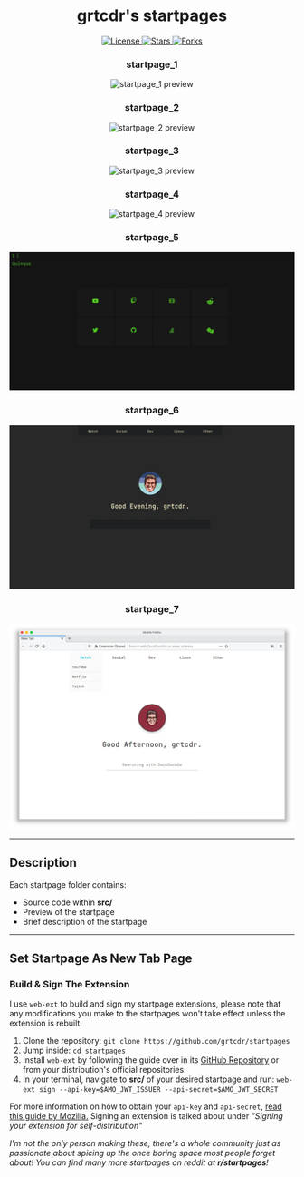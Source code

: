 <div align="center">
<h1>grtcdr's startpages</h1>

<a href="https://github.com/grtcdr/startpages">
    <img src="https://img.shields.io/github/license/grtcdr/startpages.svg" alt="License" />
</a>

<a href="https://github.com/grtcdr/startpages">
    <img src="https://img.shields.io/github/stars/grtcdr/startpages.svg" alt="Stars" />
</a>

<a href="https://github.com/grtcdr/startpages">
    <img src="https://img.shields.io/github/forks/grtcdr/startpages.svg" alt="Forks" />
</a>

<h3>startpage_1</h3>

<img src="startpage_1/preview.webp" alt="startpage_1 preview" />

<h3>startpage_2</h3>

<img src="startpage_2/preview.webp" alt="startpage_2 preview" />

<h3>startpage_3</h3>

<img src="startpage_3/preview.webp" alt="startpage_3 preview" />

<h3>startpage_4</h3>

<img src="startpage_4/preview.webp" alt="startpage_4 preview" />

<h3>startpage_5</h3>

<img src="startpage_5/preview.webp" alt="startpage_5 preview" />

<h3>startpage_6</h3>

<img src="startpage_6/preview.webp" alt="startpage_6 preview" />

<h3>startpage_7</h3>

<img src="startpage_7/preview.webp" alt="startpage_7 preview" />

</div>

---

## Description <a name="description"></a>

Each startpage folder contains: 
- Source code within __src/__
- Preview of the startpage
- Brief description of the startpage

---

## Set Startpage As New Tab Page <a name="set-startpage"></a>
### Build & Sign The Extension
I use `web-ext` to build and sign my startpage extensions, please note that any modifications you make to the startpages won't take effect unless the extension is rebuilt.

1. Clone the repository: `git clone https://github.com/grtcdr/startpages`
2. Jump inside: `cd startpages`
2. Install `web-ext` by following the guide over in its [GitHub Repository](https://github.com/mozilla/web-ext) or from your distribution's official repositories.
3. In your terminal, navigate to __src/__ of your desired startpage and run: `web-ext sign --api-key=$AMO_JWT_ISSUER --api-secret=$AMO_JWT_SECRET`

For more information on how to obtain your `api-key` and `api-secret`, [read this guide by Mozilla.](https://extensionworkshop.com/documentation/develop/getting-started-with-web-ext/) Signing an extension is talked about under _"Signing your extension for self-distribution"_

_I'm not the only person making these, there's a whole community just as passionate about spicing up the once boring space most people forget about! You can find many more startpages on reddit at **r/startpages**!_
